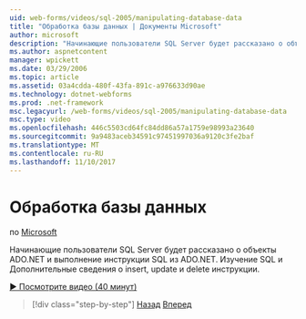 ```yaml
---
uid: web-forms/videos/sql-2005/manipulating-database-data
title: "Обработка базы данных | Документы Microsoft"
author: microsoft
description: "Начинающие пользователи SQL Server будет рассказано о объекты ADO.NET и выполнение инструкции SQL из ADO.NET. Изучение SQL и Дополнительные сведения о insert, update и delete sta...."
ms.author: aspnetcontent
manager: wpickett
ms.date: 03/29/2006
ms.topic: article
ms.assetid: 03a4cdda-480f-43fa-891c-a976633d90ae
ms.technology: dotnet-webforms
ms.prod: .net-framework
msc.legacyurl: /web-forms/videos/sql-2005/manipulating-database-data
msc.type: video
ms.openlocfilehash: 446c5503cd64fc84dd86a57a1759e98993a23640
ms.sourcegitcommit: 9a9483aceb34591c97451997036a9120c3fe2baf
ms.translationtype: MT
ms.contentlocale: ru-RU
ms.lasthandoff: 11/10/2017
---
```

<a name="manipulating-database-data"></a>Обработка базы данных
====================
по [Microsoft](https://github.com/microsoft)

Начинающие пользователи SQL Server будет рассказано о объекты ADO.NET и выполнение инструкции SQL из ADO.NET. Изучение SQL и Дополнительные сведения о insert, update и delete инструкции.

[&#9654; Посмотрите видео (40 минут)](https://channel9.msdn.com/Blogs/ASP-NET-Site-Videos/manipulating-database-data)

>[!div class="step-by-step"]
[Назад](designing-relational-database-tables.md)
[Вперед](more-structured-query-language.md)
